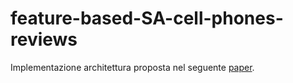 # feature-based-SA-cell-phones-reviews
Implementazione architettura proposta nel seguente [paper](https://www.mdpi.com/2071-1050/11/15/4235).
